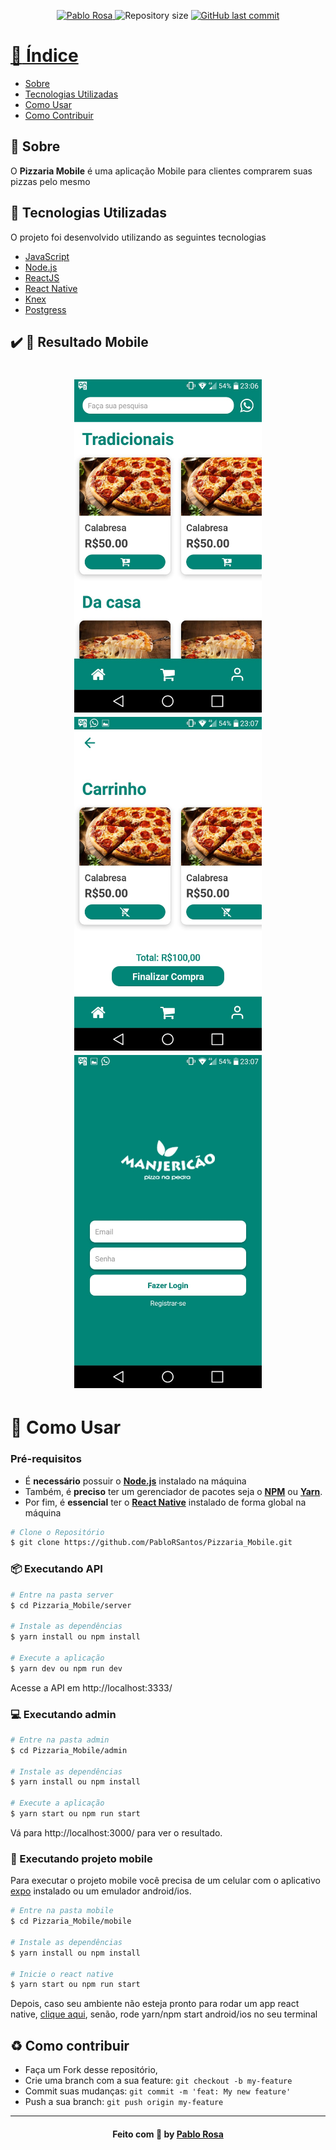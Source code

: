 
<p align="center">	
   <a href="https://www.linkedin.com/in/pablo-rosa-68136a1b2/">
      <img alt="Pablo Rosa" src="https://img.shields.io/badge/-Pablo Rosa-0080000?style=flat&logo=Linkedin&logoColor=white" />
   </a>
  <img alt="Repository size" src="https://img.shields.io/github/languages/code-size/PabloRSantos/Pizzaria_Mobile?color=0080000label=repo%20size">


  <a href="https://github.com/PabloRSantos/Pizzaria_Mobile/commits/master">
    <img alt="GitHub last commit" src="https://img.shields.io/github/last-commit/PabloRSantos/Pizzaria_Mobile?color=0080000">
</p>

# :pushpin: Índice

- [Sobre](#sobre)
- [Tecnologias Utilizadas](#tecnologias-utilizadas)
- [Como Usar](#como-usar)
- [Como Contribuir](#como-contribuir)

<a id="sobre"></a>

## :bookmark: Sobre

O <strong>Pizzaria Mobile</strong> é uma aplicação Mobile para clientes comprarem suas pizzas pelo mesmo


<a id="tecnologias-utilizadas"></a>

## :rocket: Tecnologias Utilizadas

O projeto foi desenvolvido utilizando as seguintes tecnologias

- [JavaScript](https://www.javascript.com/)
- [Node.js](https://nodejs.org/en/)
- [ReactJS](https://reactjs.org/)
- [React Native](https://reactnative.dev/)
- [Knex](http://knexjs.org)
- [Postgress](https://www.postgresql.org)


## :heavy_check_mark: :iphone: Resultado Mobile

<h1 align="center">
    <img alt="Mobile" src=".github/mobile/home.jpeg" width="300px">
    <img alt="Mobile" src=".github/mobile/carrinho.jpeg" width="300px">
    <img alt="Mobile" src=".github/mobile/login.jpeg" width="300px">
</h1>

 
<a id="como-usar"></a>

# :construction_worker: Como Usar

### **Pré-requisitos**

  - É **necessário** possuir o **[Node.js](https://nodejs.org/en/)** instalado na máquina
  - Também, é **preciso** ter um gerenciador de pacotes seja o **[NPM](https://www.npmjs.com/)** ou **[Yarn](https://yarnpkg.com/)**.
  - Por fim, é **essencial** ter o **[React Native](https://reactnative.dev)** instalado de forma global na máquina

```bash
# Clone o Repositório
$ git clone https://github.com/PabloRSantos/Pizzaria_Mobile.git
```
### 📦 Executando API

```bash
# Entre na pasta server
$ cd Pizzaria_Mobile/server

# Instale as dependências
$ yarn install ou npm install

# Execute a aplicação
$ yarn dev ou npm run dev
```
Acesse a API em http://localhost:3333/

### 💻 Executando admin

```bash
# Entre na pasta admin
$ cd Pizzaria_Mobile/admin

# Instale as dependências
$ yarn install ou npm install

# Execute a aplicação
$ yarn start ou npm run start
```
Vá para http://localhost:3000/ para ver o resultado.

### 📱 Executando projeto mobile
Para executar o projeto mobile você precisa de um celular com o aplicativo [expo](https://play.google.com/store/apps/details?id=host.exp.exponent) instalado ou um emulador android/ios.
<br />

```bash
# Entre na pasta mobile
$ cd Pizzaria_Mobile/mobile

# Instale as dependências
$ yarn install ou npm install

# Inicie o react native
$ yarn start ou npm run start

```
Depois, caso seu ambiente não esteja pronto para rodar um app react native, [clique aqui](https://reactnative.dev/docs/environment-setup), senão, rode yarn/npm start android/ios no seu terminal
<a id="como-contribuir"></a>

## :recycle: Como contribuir

- Faça um Fork desse repositório,
- Crie uma branch com a sua feature: `git checkout -b my-feature`
- Commit suas mudanças: `git commit -m 'feat: My new feature'`
- Push a sua branch: `git push origin my-feature`


---

<h4 align="center">
    Feito com 💜 by <a href="https://www.linkedin.com/in/pablo-rosa-68136a1b2/" target="_blank">Pablo Rosa</a>
</h4>
